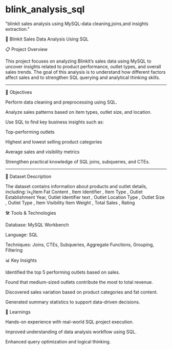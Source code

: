 # blink_analysis_sql
"blinkit sales analysis using MySQL-data cleaning,joins,and insights extraction."

🛒 Blinkit Sales Data Analysis Using SQL

📋 Project Overview

This project focuses on analyzing Blinkit’s sales data using MySQL to uncover insights related to product performance, outlet types, and overall sales trends.
The goal of this analysis is to understand how different factors affect sales and to strengthen SQL querying and analytical thinking skills.


---

🧠 Objectives

Perform data cleaning and preprocessing using SQL.

Analyze sales patterns based on item types, outlet size, and location.

Use SQL to find key business insights such as:

Top-performing outlets

Highest and lowest selling product categories

Average sales and visibility metrics


Strengthen practical knowledge of SQL joins, subqueries, and CTEs.



---

🧩 Dataset Description

The dataset contains information about products and outlet details, including:
ï»¿Item Fat Content  ,
Item Identifier  ,
Item Type ,
Outlet Establishment Year, 
Outlet Identifier text ,
Outlet Location Type , 
Outlet Size ,
Outlet Type , 
Item Visibility 
Item Weight ,
Total Sales ,
Rating


🛠 Tools & Technologies

Database: MySQL Workbench

Language: SQL

Techniques: Joins, CTEs, Subqueries, Aggregate Functions, Grouping, Filtering


📊 Key Insights

Identified the top 5 performing outlets based on sales.

Found that medium-sized outlets contribute the most to total revenue.

Discovered sales variation based on product categories and fat content.

Generated summary statistics to support data-driven decisions.



🚀 Learnings

Hands-on experience with real-world SQL project execution.

Improved understanding of data analysis workflow using SQL.

Enhanced query optimization and logical thinking.


